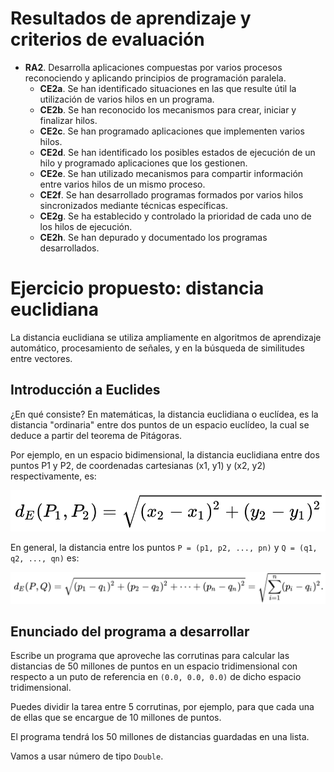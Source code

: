 # Resultados de aprendizaje y criterios de evaluación

- **RA2**. Desarrolla aplicaciones compuestas por varios procesos reconociendo y aplicando principios de programación paralela.
  - **CE2a**. Se han identificado situaciones en las que resulte útil la utilización de varios hilos en un programa.
  - **CE2b**. Se han reconocido los mecanismos para crear, iniciar y finalizar hilos.
  - **CE2c**. Se han programado aplicaciones que implementen varios hilos.
  - **CE2d**. Se han identificado los posibles estados de ejecución de un hilo y programado aplicaciones que los gestionen.
  - **CE2e**. Se han utilizado mecanismos para compartir información entre varios hilos de un mismo proceso.
  - **CE2f**. Se han desarrollado programas formados por varios hilos sincronizados mediante técnicas específicas.
  - **CE2g**. Se ha establecido y controlado la prioridad de cada uno de los hilos de ejecución.
  - **CE2h**. Se han depurado y documentado los programas desarrollados.

# Ejercicio propuesto: distancia euclidiana

La distancia euclidiana se utiliza ampliamente en algoritmos de aprendizaje automático, procesamiento de señales, y en la búsqueda de similitudes entre vectores.

## Introducción a Euclides

¿En qué consiste? En matemáticas, la distancia euclidiana o euclídea, es la distancia "ordinaria" entre dos puntos de un espacio euclídeo, la cual se deduce a partir del teorema de Pitágoras.

Por ejemplo, en un espacio bidimensional, la distancia euclidiana entre dos puntos P1 y P2, de coordenadas cartesianas (x1, y1) y (x2, y2) respectivamente, es:

![Euclides bidimensional](./img/euclides_2d.png)

En general, la distancia entre los puntos `P = (p1, p2, ..., pn)` y `Q = (q1, q2, ..., qn)` es:

![Euclides n-dimensional](./img/euclides_nd.png)

## Enunciado del programa a desarrollar

Escribe un programa que aproveche las corrutinas para calcular las distancias de 50 millones de puntos en un espacio tridimensional con respecto a un puto de referencia en `(0.0, 0.0, 0.0)` de dicho espacio tridimensional.

Puedes dividir la tarea entre 5 corrutinas, por ejemplo, para que cada una de ellas que se encargue de 10 millones de puntos.

El programa tendrá los 50 millones de distancias guardadas en una lista.

Vamos a usar número de tipo `Double`.
